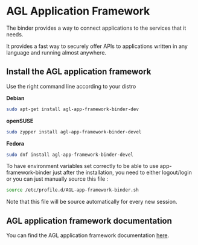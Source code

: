 # AGL Application Framework

The binder provides a way to connect applications to the services that it
needs.

It provides a fast way to securely offer APIs to applications written in any
language and running almost anywhere.

## Install the AGL application framework

Use the right command line according to your distro

**Debian**

```bash
sudo apt-get install agl-app-framework-binder-dev
```

**openSUSE**

```bash
sudo zypper install agl-app-framework-binder-devel
```

**Fedora**

```bash
sudo dnf install agl-app-framework-binder-devel
```

To have environment variables set correctly to be able to use app-framework-binder just after the installation, you need to either logout/login or you can just manually source this file :

```bash
source /etc/profile.d/AGL-app-framework-binder.sh
```

Note that this file will be source automatically for every new session.

## AGL application framework documentation

You can find the AGL application framework documentation
 [here](http://docs.automotivelinux.org/master/docs/apis_services/en/dev/reference/af-main/0-introduction.html
).
